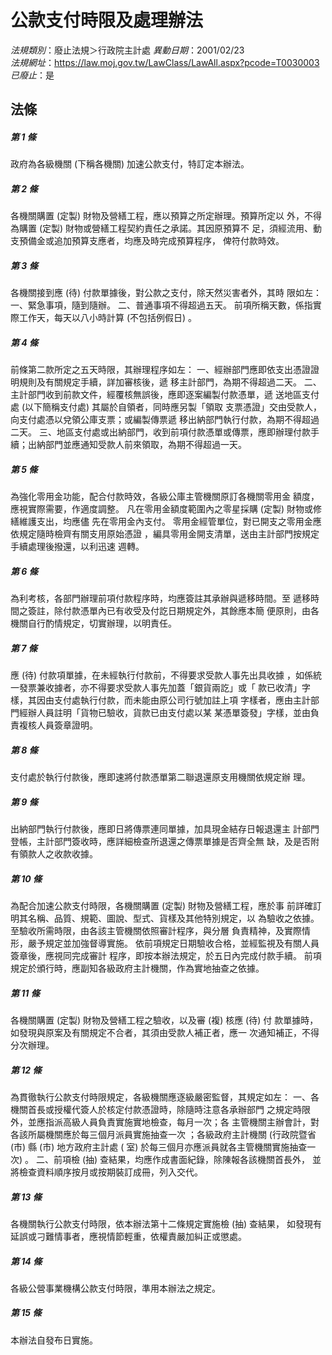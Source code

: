 # 公款支付時限及處理辦法

*法規類別*：廢止法規＞行政院主計處
*異動日期*：2001/02/23  
*法規網址*：https://law.moj.gov.tw/LawClass/LawAll.aspx?pcode=T0030003
*已廢止*：是


## 法條
##### 第 1 條
政府為各級機關 (下稱各機關) 加速公款支付，特訂定本辦法。

##### 第 2 條
各機關購置 (定製) 財物及營繕工程，應以預算之所定辦理。預算所定以
外，不得為購置 (定製) 財物或營繕工程契約責任之承諾。其因原預算不
足，須經流用、動支預備金或追加預算支應者，均應及時完成預算程序，
俾符付款時效。

##### 第 3 條
各機關接到應 (待) 付款單據後，對公款之支付，除天然災害者外，其時
限如左：
一、緊急事項，隨到隨辦。
二、普通事項不得超過五天。
前項所稱天數，係指實際工作天，每天以八小時計算 (不包括例假日) 。


##### 第 4 條
前條第二款所定之五天時限，其辦理程序如左：
一、經辦部門應即依支出憑證證明規則及有關規定手續，詳加審核後，遞
    移主計部門，為期不得超過二天。
二、主計部門收到前款文件，經覆核無誤後，應即逐案編製付款憑單，遞
    送地區支付處 (以下簡稱支付處) 其屬於自領者，同時應另製「領取
    支票憑證」交由受款人，向支付處憑以兌領公庫支票；或編製傳票遞
    移出納部門執行付款，為期不得超過二天。
三、地區支付處或出納部門，收到前項付款憑單或傳票，應即辦理付款手
    續；出納部門並應通知受款人前來領取，為期不得超過一天。


##### 第 5 條
為強化零用金功能，配合付款時效，各級公庫主管機關原訂各機關零用金
額度，應視實際需要，作適度調整。
凡在零用金額度範圍內之零星採購 (定製) 財物或修繕維護支出，均應儘
先在零用金內支付。
零用金經管單位，對已開支之零用金應依規定隨時檢齊有關支用原始憑證
，編具零用金開支清單，送由主計部門按規定手續處理後撥還，以利迅速
週轉。

##### 第 6 條
為利考核，各部門辦理前項付款程序時，均應簽註其承辦與遞移時間。至
遞移時間之簽註，除付款憑單內已有收受及付訖日期規定外，其餘應本簡
便原則，由各機關自行酌情規定，切實辦理，以明責任。

##### 第 7 條
應 (待) 付款項單據，在未經執行付款前，不得要求受款人事先出具收據
，如係統一發票兼收據者，亦不得要求受款人事先加蓋「銀貨兩訖」或「
款已收清」字樣，其因由支付處執行付款，而未能由原公司行號加註上項
字樣者，應由主計部門經辦人員註明「貨物已驗收，貨款已由支付處以某
某憑單簽發」字樣，並由負責複核人員簽章證明。

##### 第 8 條
支付處於執行付款後，應即速將付款憑單第二聯退還原支用機關依規定辦
理。

##### 第 9 條
出納部門執行付款後，應即日將傳票連同單據，加具現金結存日報退還主
計部門登帳，主計部門簽收時，應詳細檢查所退還之傳票單據是否齊全無
缺，及是否附有領款人之收款收據。

##### 第 10 條
為配合加速公款支付時限，各機關購置 (定製) 財物及營繕工程，應於事
前詳確訂明其名稱、品質、規範、圖說、型式、貨樣及其他特別規定，以
為驗收之依據。至驗收所需時限，由各該主管機關依照審計程序，與分層
負責精神，及實際情形，嚴予規定並加強督導實施。
依前項規定日期驗收合格，並經監視及有關人員簽章後，應視同完成審計
程序，即按本辦法規定，於五日內完成付款手續。
前項規定於頒行時，應副知各級政府主計機關，作為實地抽查之依據。

##### 第 11 條
各機關購置 (定製) 財物及營繕工程之驗收，以及審 (複) 核應 (待) 付
款單據時，如發現與原案及有關規定不合者，其須由受款人補正者，應一
次通知補正，不得分次辦理。

##### 第 12 條
為貫徹執行公款支付時限規定，各級機關應逐級嚴密監督，其規定如左：
一、各機關首長或授權代簽人於核定付款憑證時，除隨時注意各承辦部門
    之規定時限外，並應指派高級人員負責實施實地檢查，每月一次；各
    主管機關主辦會計，對各該所屬機關應於每三個月派員實施抽查一次
    ；各級政府主計機關 (行政院暨省 (市) 縣 (市) 地方政府主計處 (
    室) 於每三個月亦應派員就各主管機關實施抽查一次) 。
二、前項檢 (抽) 查結果，均應作成書面紀錄，除陳報各該機關首長外，
    並將檢查資料順序按月或按期裝訂成冊，列入交代。


##### 第 13 條
各機關執行公款支付時限，依本辦法第十二條規定實施檢 (抽) 查結果，
如發現有延誤或刁難情事者，應視情節輕重，依權責嚴加糾正或懲處。

##### 第 14 條
各級公營事業機構公款支付時限，準用本辦法之規定。

##### 第 15 條
本辦法自發布日實施。


